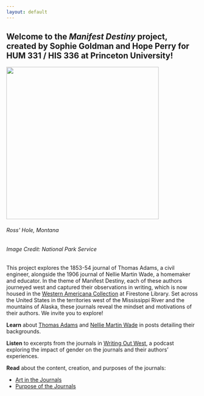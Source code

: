 ```yaml
---
layout: default
---
```


## Welcome to the _Manifest Destiny_ project, created by Sophie Goldman and Hope Perry for HUM 331 / HIS 336 at Princeton University!

<img  height = "400" src="https://www.nps.gov/common/uploads/cropped_image/primary/6A655CDD-EEFB-52DD-A0BEEC37D82D501C.jpg?width=1600&quality=90&mode=crop" class="center-image">

######  Ross' Hole, Montana 

######  _Image Credit: National Park Service_

This project explores the 1853-54 journal of Thomas Adams, a civil engineer, alongside the 1906 journal of Nellie Martin Wade, a homemaker and educator. In the theme of Manifest Destiny, each of these authors journeyed west and captured their observations in writing, which is now housed in the [Western Americana Collection](https://library.princeton.edu/special-collections/divisions/princeton-collections-american-west) at Firestone Library. Set across the United States in the territories west of the Mississippi River and the mountains of Alaska, these journals reveal the mindset and motivations of their authors. We invite you to explore!

**Learn** about [Thomas Adams](https://hum-331-princeton.github.io/manifest-destiny/Thomas-Adams-Background/) and [Nellie Martin Wade](https://hum-331-princeton.github.io/manifest-destiny/Nellie-Martin-Wade-Background/) in posts detailing their backgrounds.

**Listen** to excerpts from the journals in [Writing Out West](https://hum-331-princeton.github.io/manifest-destiny/Writing-Out-West/), a podcast exploring the impact of gender on the journals and their authors’ experiences.

**Read** about the content, creation, and purposes of the journals:
- [Art in the Journals](https://hum-331-princeton.github.io/manifest-destiny/art-in-the-journals/)
- [Purpose of the Journals](https://hum-331-princeton.github.io/manifest-destiny/purpose-of-the-journals/)
